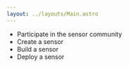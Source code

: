 ```yaml
---
layout: ../layouts/Main.astro
---
```


- Participate in the sensor community
- Create a sensor  
- Build a sensor
- Deploy a sensor